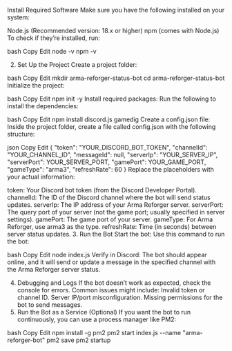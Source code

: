  Install Required Software
Make sure you have the following installed on your system:

Node.js (Recommended version: 18.x or higher)
npm (comes with Node.js)
To check if they’re installed, run:

bash
Copy
Edit
node -v
npm -v

2. Set Up the Project
Create a project folder:

bash
Copy
Edit
mkdir arma-reforger-status-bot
cd arma-reforger-status-bot
Initialize the project:

bash
Copy
Edit
npm init -y
Install required packages: Run the following to install the dependencies:

bash
Copy
Edit
npm install discord.js gamedig
Create a config.json file: Inside the project folder, create a file called config.json with the following structure:

json
Copy
Edit
{
    "token": "YOUR_DISCORD_BOT_TOKEN",
    "channelId": "YOUR_CHANNEL_ID",
    "messageId": null,
    "serverIp": "YOUR_SERVER_IP",
    "serverPort": YOUR_SERVER_PORT,
    "gamePort": YOUR_GAME_PORT,
    "gameType": "arma3",
    "refreshRate": 60
}
Replace the placeholders with your actual information:

token: Your Discord bot token (from the Discord Developer Portal).
channelId: The ID of the Discord channel where the bot will send status updates.
serverIp: The IP address of your Arma Reforger server.
serverPort: The query port of your server (not the game port; usually specified in server settings).
gamePort: The game port of your server.
gameType: For Arma Reforger, use arma3 as the type.
refreshRate: Time (in seconds) between server status updates.
3. Run the Bot
Start the bot: Use this command to run the bot:

bash
Copy
Edit
node index.js
Verify in Discord: The bot should appear online, and it will send or update a message in the specified channel with the Arma Reforger server status.

4. Debugging and Logs
If the bot doesn’t work as expected, check the console for errors.
Common issues might include:
Invalid token or channel ID.
Server IP/port misconfiguration.
Missing permissions for the bot to send messages.
5. Run the Bot as a Service (Optional)
If you want the bot to run continuously, you can use a process manager like PM2:

bash
Copy
Edit
npm install -g pm2
pm2 start index.js --name "arma-reforger-bot"
pm2 save
pm2 startup
